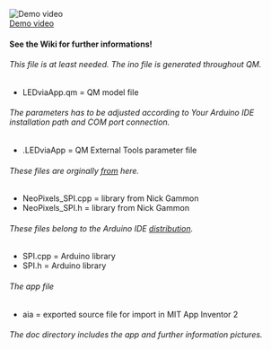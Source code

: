 ![Demo video](https://github.com/orje/LEDviaApp_UNO/blob/master/doc/stuff/LEDviaApp.jpg)  
[Demo video](https://www.youtube.com/watch?v=NQhEtg-nRmY)
#### See the Wiki for further informations!
###### This file is at least needed. The ino file is generated throughout QM.
* LEDviaApp.qm = QM model file  
###### The parameters has to be adjusted according to Your Arduino IDE installation path and COM port connection.
* .LEDviaApp = QM External Tools parameter file  
###### These files are orginally [from](https://github.com/nickgammon/NeoPixels_SPI) here.
* NeoPixels_SPI.cpp = library from Nick Gammon  
* NeoPixels_SPI.h = library from Nick Gammon  
###### These files belong to the Arduino IDE [distribution](https://github.com/arduino/Arduino/tree/master/hardware/arduino/avr/libraries/SPI/src).
* SPI.cpp = Arduino library  
* SPI.h = Arduino library  
###### The app file
* aia = exported source file for import in MIT App Inventor 2
###### The doc directory includes the app and further information pictures.
